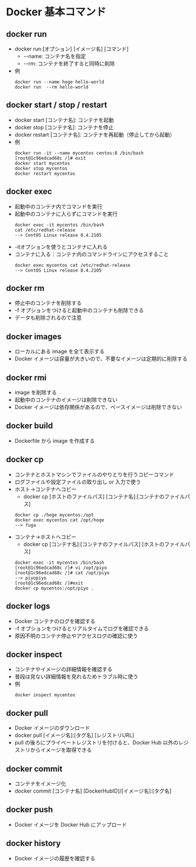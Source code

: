 # Docker 基本コマンド

## docker run

- docker run [オプション] [イメージ名] [コマンド]
  - --name: コンテナ名を指定
  - --rm: コンテナを終了すると同時に削除
- 例
  ```
  docker run --name hoge hello-world
  docker run  --rm hello-world
  ```

## docker start / stop / restart

- docker start [コンテナ名]: コンテナを起動
- docker stop [コンテナ名]: コンテナを停止
- docker restart [コンテナ名]: コンテナを再起動（停止してから起動）
- 例
  ```
  docker run -it --name mycentos centos:8 /bin/bash
  [root@1c96edcad68c /]# exit
  docker start mycentos
  docker stop mycentos
  docker restart mycentos
  ```

## docker exec

- 起動中のコンテナ内でコマンドを実行
- 起動中のコンテナに入らずにコマンドを実行
  ```
  docker exec -it mycentos /bin/bash
  cat /etc/redhat-release
  --> CentOS Linux release 8.4.2105
  ```
- -itオプションを使うとコンテナに入れる
- コンテナに入る：コンテナ内のコマンドラインにアクセスすること
  ```
  docker exec mycentos cat /etc/redhat-release
  --> CentOS Linux release 8.4.2105
  ```

## docker rm

- 停止中のコンテナを削除する
- -f オプションをつけると起動中のコンテナも削除できる
- データも削除されるので注意

## docker images

- ローカルにある image を全て表示する
- Docker イメージは容量が大きいので、不要なイメージは定期的に削除する

## docker rmi

- image を削除する
- 起動中のコンテナのイメージは削除できない
- Docker イメージは依存関係があるので、ベースイメージは削除できない

## docker build

- Dockerfile から image を作成する

## docker cp

- コンテナとホストマシンでファイルのやりとりを行うコピーコマンド
- ログファイルや設定ファイルの取り出し or 入力で使う
- ホスト→コンテナへコピー
  - docker cp [ホストのファイルパス] [コンテナ名]:[コンテナのファイルパス]
  ```
  docker cp ./hoge mycentos:/opt
  docker exec mycentos cat /opt/hoge
  --> fuga
  ```
- コンテナ→ホストへコピー
  - docker cp [コンテナ名]:[コンテナのファイルパス] [ホストのファイルパス]
  ```
  docker exec -it mycentos /bin/bash
  [root@1c96edcad68c /]# vi /opt/piyo
  [root@1c96edcad68c /]# cat /opt/piyo
  --> piyopiyo
  [root@1c96edcad68c /]#exit
  docker cp mycentos:/opt/piyo .
  ```

## docker logs

- Docker コンテナのログを確認する
- -f オプションをつけるとリアルタイムでログを確認できる
- 原因不明のコンテナ停止やアクセスログの確認に使う

## docker inspect

- コンテナやイメージの詳細情報を確認する
- 普段は見ない詳細情報を見れるためトラブル時に使う
- 例
  ```
  docker inspect mycentos
  ```

## docker pull

- Docker イメージのダウンロード
- docker pull [イメージ名]:[タグ名] [レジストリURL]
- pull の後ろにプライベートレジストリを付けると、Docker Hub 以外のレジストリからイメージを取得できる

## docker commit

- コンテナをイメージ化
- docker commit [コンテナ名] [DockerHubID]/[イメージ名]:[タグ名]

## docker push

- Docker イメージを Docker Hub にアップロード

## docker history

- Docker イメージの履歴を確認する
